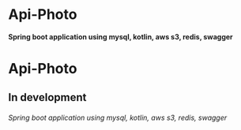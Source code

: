# Api-Photo

#### Spring boot application using mysql, kotlin, aws s3, redis, swagger


# Api-Photo
## In development
###### Spring boot application using mysql, kotlin, aws s3, redis, swagger


 

